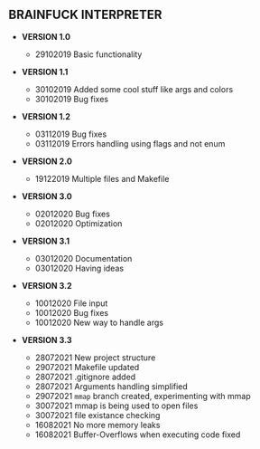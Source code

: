 BRAINFUCK INTERPRETER
---------------------

+ **VERSION 1.0**
  - 29102019 Basic functionality

+ **VERSION 1.1**
  - 30102019 Added some cool stuff like args and colors
  - 30102019 Bug fixes

+ **VERSION 1.2**
  - 03112019 Bug fixes
  - 03112019 Errors handling using flags and not enum

+ **VERSION 2.0**
  - 19122019 Multiple files and Makefile

+ **VERSION 3.0**
  - 02012020 Bug fixes
  - 02012020 Optimization

+ **VERSION 3.1**
  - 03012020 Documentation
  - 03012020 Having ideas

+ **VERSION 3.2**
  - 10012020 File input
  - 10012020 Bug fixes
  - 10012020 New way to handle args

+ **VERSION 3.3**
  - 28072021 New project structure
  - 29072021 Makefile updated
  - 28072021 .gitignore added
  - 28072021 Arguments handling simplified
  - 29072021 `mmap` branch created, experimenting with mmap
  - 30072021 mmap is being used to open files 
  - 30072021 file existance checking
  - 16082021 No more memory leaks
  - 16082021 Buffer-Overflows when executing code fixed
